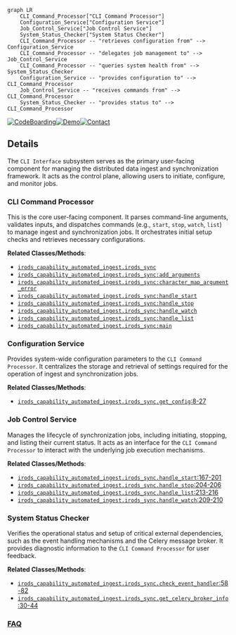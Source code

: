 ```mermaid
graph LR
    CLI_Command_Processor["CLI Command Processor"]
    Configuration_Service["Configuration Service"]
    Job_Control_Service["Job Control Service"]
    System_Status_Checker["System Status Checker"]
    CLI_Command_Processor -- "retrieves configuration from" --> Configuration_Service
    CLI_Command_Processor -- "delegates job management to" --> Job_Control_Service
    CLI_Command_Processor -- "queries system health from" --> System_Status_Checker
    Configuration_Service -- "provides configuration to" --> CLI_Command_Processor
    Job_Control_Service -- "receives commands from" --> CLI_Command_Processor
    System_Status_Checker -- "provides status to" --> CLI_Command_Processor
```

[![CodeBoarding](https://img.shields.io/badge/Generated%20by-CodeBoarding-9cf?style=flat-square)](https://github.com/CodeBoarding/GeneratedOnBoardings)[![Demo](https://img.shields.io/badge/Try%20our-Demo-blue?style=flat-square)](https://www.codeboarding.org/demo)[![Contact](https://img.shields.io/badge/Contact%20us%20-%20contact@codeboarding.org-lightgrey?style=flat-square)](mailto:contact@codeboarding.org)

## Details

The `CLI Interface` subsystem serves as the primary user-facing component for managing the distributed data ingest and synchronization framework. It acts as the control plane, allowing users to initiate, configure, and monitor jobs.

### CLI Command Processor
This is the core user-facing component. It parses command-line arguments, validates inputs, and dispatches commands (e.g., `start`, `stop`, `watch`, `list`) to manage ingest and synchronization jobs. It orchestrates initial setup checks and retrieves necessary configurations.


**Related Classes/Methods**:

- <a href="https://github.com/irods/irods_capability_automated_ingest/blob/main/irods_capability_automated_ingest/irods_sync.py" target="_blank" rel="noopener noreferrer">`irods_capability_automated_ingest.irods_sync`</a>
- <a href="https://github.com/irods/irods_capability_automated_ingest/blob/main/irods_capability_automated_ingest/irods_sync.py" target="_blank" rel="noopener noreferrer">`irods_capability_automated_ingest.irods_sync:add_arguments`</a>
- <a href="https://github.com/irods/irods_capability_automated_ingest/blob/main/irods_capability_automated_ingest/irods_sync.py" target="_blank" rel="noopener noreferrer">`irods_capability_automated_ingest.irods_sync:character_map_argument_error`</a>
- <a href="https://github.com/irods/irods_capability_automated_ingest/blob/main/irods_capability_automated_ingest/irods_sync.py" target="_blank" rel="noopener noreferrer">`irods_capability_automated_ingest.irods_sync:handle_start`</a>
- <a href="https://github.com/irods/irods_capability_automated_ingest/blob/main/irods_capability_automated_ingest/irods_sync.py" target="_blank" rel="noopener noreferrer">`irods_capability_automated_ingest.irods_sync:handle_stop`</a>
- <a href="https://github.com/irods/irods_capability_automated_ingest/blob/main/irods_capability_automated_ingest/irods_sync.py" target="_blank" rel="noopener noreferrer">`irods_capability_automated_ingest.irods_sync:handle_watch`</a>
- <a href="https://github.com/irods/irods_capability_automated_ingest/blob/main/irods_capability_automated_ingest/irods_sync.py" target="_blank" rel="noopener noreferrer">`irods_capability_automated_ingest.irods_sync:handle_list`</a>
- <a href="https://github.com/irods/irods_capability_automated_ingest/blob/main/irods_capability_automated_ingest/irods_sync.py" target="_blank" rel="noopener noreferrer">`irods_capability_automated_ingest.irods_sync:main`</a>


### Configuration Service
Provides system-wide configuration parameters to the `CLI Command Processor`. It centralizes the storage and retrieval of settings required for the operation of ingest and synchronization jobs.


**Related Classes/Methods**:

- <a href="https://github.com/irods/irods_capability_automated_ingest/blob/main/irods_capability_automated_ingest/irods_sync.py#L8-L27" target="_blank" rel="noopener noreferrer">`irods_capability_automated_ingest.irods_sync.get_config`:8-27</a>


### Job Control Service
Manages the lifecycle of synchronization jobs, including initiating, stopping, and listing their current status. It acts as an interface for the `CLI Command Processor` to interact with the underlying job execution mechanisms.


**Related Classes/Methods**:

- <a href="https://github.com/irods/irods_capability_automated_ingest/blob/main/irods_capability_automated_ingest/irods_sync.py#L167-L201" target="_blank" rel="noopener noreferrer">`irods_capability_automated_ingest.irods_sync.handle_start`:167-201</a>
- <a href="https://github.com/irods/irods_capability_automated_ingest/blob/main/irods_capability_automated_ingest/irods_sync.py#L204-L206" target="_blank" rel="noopener noreferrer">`irods_capability_automated_ingest.irods_sync.handle_stop`:204-206</a>
- <a href="https://github.com/irods/irods_capability_automated_ingest/blob/main/irods_capability_automated_ingest/irods_sync.py#L213-L216" target="_blank" rel="noopener noreferrer">`irods_capability_automated_ingest.irods_sync.handle_list`:213-216</a>
- <a href="https://github.com/irods/irods_capability_automated_ingest/blob/main/irods_capability_automated_ingest/irods_sync.py#L209-L210" target="_blank" rel="noopener noreferrer">`irods_capability_automated_ingest.irods_sync.handle_watch`:209-210</a>


### System Status Checker
Verifies the operational status and setup of critical external dependencies, such as the event handling mechanisms and the Celery message broker. It provides diagnostic information to the `CLI Command Processor` for user feedback.


**Related Classes/Methods**:

- <a href="https://github.com/irods/irods_capability_automated_ingest/blob/main/irods_capability_automated_ingest/irods_sync.py#L58-L82" target="_blank" rel="noopener noreferrer">`irods_capability_automated_ingest.irods_sync.check_event_handler`:58-82</a>
- <a href="https://github.com/irods/irods_capability_automated_ingest/blob/main/irods_capability_automated_ingest/irods_sync.py#L30-L44" target="_blank" rel="noopener noreferrer">`irods_capability_automated_ingest.irods_sync.get_celery_broker_info`:30-44</a>




### [FAQ](https://github.com/CodeBoarding/GeneratedOnBoardings/tree/main?tab=readme-ov-file#faq)